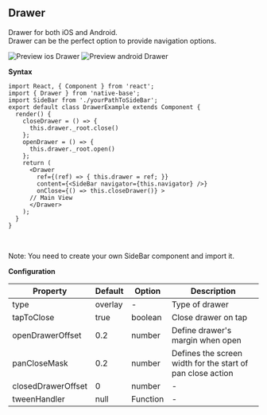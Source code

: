 ## Drawer

Drawer for both iOS and Android.<br />
Drawer can be the perfect option to provide navigation options. <br />

![Preview ios Drawer](https://docs.nativebase.io/docs/assets/ios/components/drawer.png)
![Preview android Drawer](https://docs.nativebase.io/docs/assets/android/components/drawer.png)

**Syntax**

<pre class="line-numbers"><code class="language-jsx">import React, { Component } from 'react';
import { Drawer } from 'native-base';
import SideBar from './yourPathToSideBar';
export default class DrawerExample extends Component {
  render() {
    closeDrawer = () => {
      this.drawer._root.close()
    };
    openDrawer = () => {
      this.drawer._root.open()
    };
    return (
      &lt;Drawer
        ref={(ref) => { this.drawer = ref; }}
        content={&lt;SideBar navigator={this.navigator} />}
        onClose={() => this.closeDrawer()} >
      // Main View
      &lt;/Drawer>
    );
  }
}</code></pre><br />

Note: You need to create your own SideBar component and import it.

**Configuration**<br />
    <table class = "table table-bordered">
        <thead>
            <tr>
                <th>Property</th>
                <th>Default</th>
                <th>Option</th>
                <th>Description</th>
            </tr>
        </thead>
        <tbody>
            <tr>
                <td>type</td>
                <td>overlay</td>
                <td>-</td>
                <td>Type of drawer</td>
            </tr>
            <tr>
                <td>tapToClose</td>
                <td>true</td>
                <td>boolean</td>
                <td>Close drawer on tap</td>
            </tr>
             <tr>
                <td>openDrawerOffset</td>
                <td>0.2</td>
                <td>number</td>
                <td>Define drawer's margin when open</td>
            </tr>
             <tr>
                <td>panCloseMask</td>
                <td>0.2</td>
                <td>number</td>
                <td>Defines the screen width for the start of pan close action</td>
            </tr>
             <tr>
                <td>closedDrawerOffset</td>
                <td>0</td>
                <td>number</td>
                <td>-</td>
            </tr>
            <tr>
                <td>tweenHandler</td>
                <td>null</td>
                <td>Function</td>
                <td>-</td>
            </tr>
        </tbody>
    </table><br />


